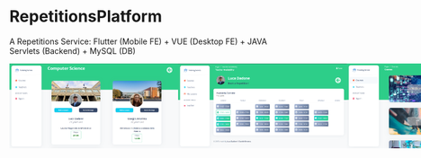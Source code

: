 # RepetitionsPlatform
A Repetitions Service: Flutter (Mobile FE) + VUE (Desktop FE) + JAVA Servlets (Backend) + MySQL (DB)

<div style="display: flex;">
    <img src="VUE_Frontend_Desktop/src/assets/img/webapp_picture/t.png" width="300" alt="Test Image 1">
    <img src="VUE_Frontend_Desktop/src/assets/img/webapp_picture/d.png" width="300" alt="Test Image 2">
    <img src="VUE_Frontend_Desktop/src/assets/img/webapp_picture/c.png" width="300" alt="Test Image 3">
    <img src="VUE_Frontend_Desktop/src/assets/img/webapp_picture/r.png" width="300" alt="Test Image 4">
</div>

